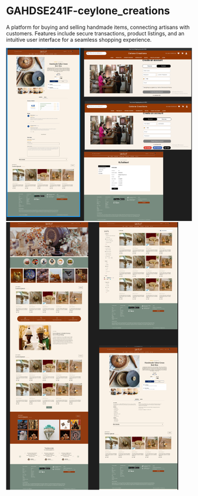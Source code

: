 # GAHDSE241F-ceylone_creations
A platform for buying and selling handmade items, connecting artisans with customers. Features include secure transactions, product listings, and an intuitive user interface for a seamless shopping experience.


![image alt](https://raw.githubusercontent.com/NIBM-GALLE/GAHDSE241F-ceylone-creations/bcc15b2a47e283588ba18149010cfbe75cae4a59/2.png)
![image alt](https://raw.githubusercontent.com/NIBM-GALLE/GAHDSE241F-ceylone-creations/f51c216464c681f72ee584acb20dd63221fa5c05/Screenshot%202025-03-22%20122318.png)


